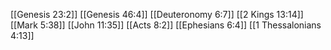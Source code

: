 [[Genesis 23:2]]
[[Genesis 46:4]]
[[Deuteronomy 6:7]]
[[2 Kings 13:14]]
[[Mark 5:38]]
[[John 11:35]]
[[Acts 8:2]]
[[Ephesians 6:4]]
[[1 Thessalonians 4:13]]
